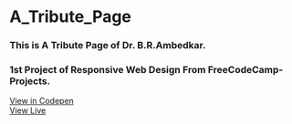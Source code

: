# A_Tribute_Page
### This is A Tribute Page of Dr. B.R.Ambedkar.<br>
### 1st Project of Responsive Web Design From FreeCodeCamp-Projects.

<a href="https://codepen.io/abhinandanraj/pen/zYdgBGw">View in Codepen</a><br>
<a href="https://abhinandanraj.github.io/A_Tribute_Page/">View Live</a>
